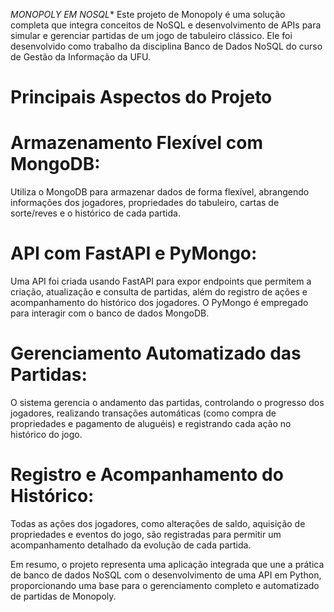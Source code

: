 *MONOPOLY EM NOSQL** 
Este projeto de Monopoly é uma solução completa que integra conceitos de NoSQL e desenvolvimento de APIs para simular e gerenciar partidas de um jogo de tabuleiro clássico. Ele foi desenvolvido como trabalho da disciplina Banco de Dados NoSQL do curso de Gestão da Informação da UFU.

# Principais Aspectos do Projeto
# Armazenamento Flexível com MongoDB:
Utiliza o MongoDB para armazenar dados de forma flexível, abrangendo informações dos jogadores, propriedades do tabuleiro, cartas de sorte/reves e o histórico de cada partida.

# API com FastAPI e PyMongo:
Uma API foi criada usando FastAPI para expor endpoints que permitem a criação, atualização e consulta de partidas, além do registro de ações e acompanhamento do histórico dos jogadores. O PyMongo é empregado para interagir com o banco de dados MongoDB.

# Gerenciamento Automatizado das Partidas:
O sistema gerencia o andamento das partidas, controlando o progresso dos jogadores, realizando transações automáticas (como compra de propriedades e pagamento de aluguéis) e registrando cada ação no histórico do jogo.

# Registro e Acompanhamento do Histórico:
Todas as ações dos jogadores, como alterações de saldo, aquisição de propriedades e eventos do jogo, são registradas para permitir um acompanhamento detalhado da evolução de cada partida.

Em resumo, o projeto representa uma aplicação integrada que une a prática de banco de dados NoSQL com o desenvolvimento de uma API em Python, proporcionando uma base para o gerenciamento completo e automatizado de partidas de Monopoly.
